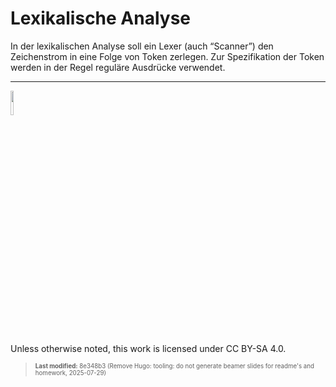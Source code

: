 # Lexikalische Analyse

In der lexikalischen Analyse soll ein Lexer (auch “Scanner”) den
Zeichenstrom in eine Folge von Token zerlegen. Zur Spezifikation der
Token werden in der Regel reguläre Ausdrücke verwendet.

------------------------------------------------------------------------

<img src="https://licensebuttons.net/l/by-sa/4.0/88x31.png" width="10%">

Unless otherwise noted, this work is licensed under CC BY-SA 4.0.

<blockquote><p><sup><sub><strong>Last modified:</strong> 8e348b3 (Remove Hugo: tooling: do not generate beamer slides for readme's and homework, 2025-07-29)<br></sub></sup></p></blockquote>

